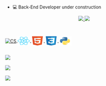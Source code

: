 

- 💻 Back-End Developer under construction


<div align="center">
  <a href="https://github.com/hugotrevisan">
  <img height="180em" src="https://github-readme-stats.vercel.app/api?username=hugotrevisan&show_icons=true&theme=dark&include_all_commits=true&count_private=true"/>
  <img height="180em" src="https://github-readme-stats.vercel.app/api/top-langs/?username=hugotrevisan&layout=compact&langs_count=7&theme=dark"/>
</div>
  
  ##
  <div style="display: inline_block"><br>
  <img align="center" alt="CS" height="30" width="40" src="https://cdn.worldvectorlogo.com/logos/c--4.svg">
  <img align="center" alt="Rafa-React" height="30" width="40" src="https://raw.githubusercontent.com/devicons/devicon/master/icons/react/react-original.svg">
  <img align="center" alt="Rafa-HTML" height="30" width="40" src="https://raw.githubusercontent.com/devicons/devicon/master/icons/html5/html5-original.svg">
  <img align="center" alt="Rafa-CSS" height="30" width="40" src="https://raw.githubusercontent.com/devicons/devicon/master/icons/css3/css3-original.svg">
  <img align="center" alt="Rafa-Python" height="30" width="40" src="https://raw.githubusercontent.com/devicons/devicon/master/icons/python/python-original.svg">
</div>
  
  ##
  
  <div>
  <a href="https://www.instagram.com/trevisandu/" target="_blank"><img src="https://img.shields.io/badge/-Instagram-%23E4405F?style=for-the-badge&logo=instagram&logoColor=white" target="_blank"></a>

  <a href="https://www.linkedin.com/in/hugo-trevisan-257985224/" target="_blank"><img src="https://img.shields.io/badge/-LinkedIn-%230077B5?style=for-the-badge&logo=linkedin&logoColor=white" target="_blank"></a>
    
   <a href="www.google.com"><img src="https://static.wikia.nocookie.net/tibia/images/0/0f/Ferumbras.gif/revision/latest/top-crop/width/360/height/360?cb=20171218212506&path-prefix=en" target="_blank"></a>
    

  </div>
